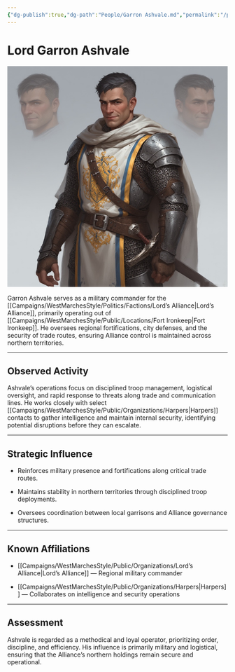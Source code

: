 ```yaml
---
{"dg-publish":true,"dg-path":"People/Garron Ashvale.md","permalink":"/people/garron-ashvale/","tags":["NPC","LordsAlliance"],"dgShowFileTree":true}
---
```


# **Lord Garron Ashvale**

![Garron Ashvale.jpg](/img/user/_assets/WestMarchesStyle/NPC%20Portraits/Garron%20Ashvale.jpg)

Garron Ashvale serves as a military commander for the [[Campaigns/WestMarchesStyle/Politics/Factions/Lord’s Alliance\|Lord’s Alliance]], primarily operating out of [[Campaigns/WestMarchesStyle/Public/Locations/Fort Ironkeep\|Fort Ironkeep]]. He oversees regional fortifications, city defenses, and the security of trade routes, ensuring Alliance control is maintained across northern territories.

---

## Observed Activity

Ashvale’s operations focus on disciplined troop management, logistical oversight, and rapid response to threats along trade and communication lines. He works closely with select [[Campaigns/WestMarchesStyle/Public/Organizations/Harpers\|Harpers]] contacts to gather intelligence and maintain internal security, identifying potential disruptions before they can escalate.

---

## Strategic Influence

- Reinforces military presence and fortifications along critical trade routes.
    
- Maintains stability in northern territories through disciplined troop deployments.
    
- Oversees coordination between local garrisons and Alliance governance structures.
    

---

## Known Affiliations

- [[Campaigns/WestMarchesStyle/Public/Organizations/Lord’s Alliance\|Lord’s Alliance]] — Regional military commander
    
- [[Campaigns/WestMarchesStyle/Public/Organizations/Harpers\|Harpers]] — Collaborates on intelligence and security operations
    

---

## Assessment

Ashvale is regarded as a methodical and loyal operator, prioritizing order, discipline, and efficiency. His influence is primarily military and logistical, ensuring that the Alliance’s northern holdings remain secure and operational.